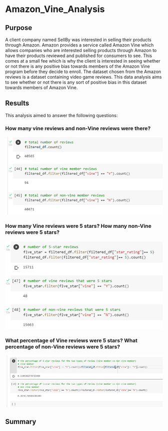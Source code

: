 # Amazon_Vine_Analysis
## Purpose
A client company named SellBy was interested in selling their products through Amazon. Amazon provides a service called Amazon Vine which allows companies who are interested selling products through Amazon to have their products reviewed and published for consumers to see. This comes at a small fee which is why the client is interested in seeing whether or not there is any positive bias towards members of the Amazon Vine program before they decide to enroll. The dataset chosen from the Amazon reviews is a dataset containing video game reviews. This data analysis aims to see whether or not there is any sort of positive bias in this dataset towards members of Amazon Vine.
## Results
This analysis aimed to answer the following questions:
### How many vine reviews and non-Vine reviews were there?
![number of vine reviews.PNG](https://github.com/tommy-chin/Amazon_Vine_Analysis/blob/main/Images/number%20of%20vine%20reviews.PNG)
### How many Vine reviews were 5 stars? How many non-Vine reviews were 5 stars?
![number of 5 stars.PNG](https://github.com/tommy-chin/Amazon_Vine_Analysis/blob/main/Images/number%20of%205%20stars.PNG)
### What percentage of Vine reviews were 5 stars? What percentage of non-Vine reviews were 5 stars?
![percentage of 5 stars.PNG](https://github.com/tommy-chin/Amazon_Vine_Analysis/blob/main/Images/percentage%20of%205%20stars.PNG)
## Summary
